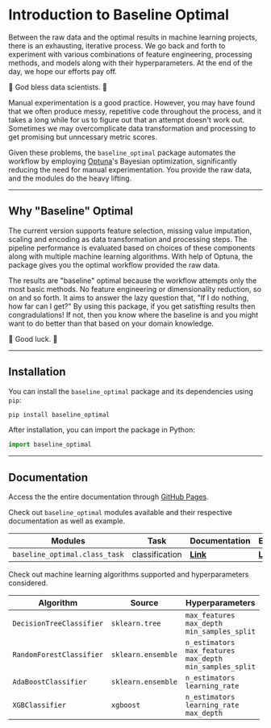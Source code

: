 # Introduction to Baseline Optimal

Between the raw data and the optimal results in machine learning projects, there is an exhausting, iterative process. We go back and forth to experiment with various combinations of feature engineering, processing methods, and models along with their hyperparameters. At the end of the day, we hope our efforts pay off.

🤞 God bless data scientists. 🤞

Manual experimentation is a good practice. However, you may have found that we often produce messy, repetitive code throughout the process, and it takes a long while for us to figure out that an attempt doesn't work out. Sometimes we may overcomplicate data transformation and processing to get promising but unncessary metric scores.

Given these problems, the `baseline_optimal` package automates the workflow by employing [Optuna](https://optuna.readthedocs.io/en/stable/index.html)'s Bayesian optimization, significantly reducing the need for manual experimentation. You provide the raw data, and the modules do the heavy lifting. 

---

## Why "Baseline" Optimal

The current version supports feature selection, missing value imputation, scaling and encoding as data transformation and processing steps. The pipeline performance is evaluated based on choices of these components along with multiple machine learning algorithms. With help of Optuna, the package gives you the optimal workflow provided the raw data.

The results are "baseline" optimal because the workflow attempts only the most basic methods. No feature engineering or dimensionality reduction, so on and so forth. It aims to answer the lazy question that, "If I do nothing, how far can I get?" By using this package, if you get satisfting results then congradulations! If not, then you know where the baseline is and you might want to do better than that based on your domain knowledge.

🤞 Good luck. 🤞
___

## Installation

You can install the `baseline_optimal` package and its dependencies using `pip`:

```bash
pip install baseline_optimal
```

After installation, you can import the package in Python:

```python
import baseline_optimal
```

---

## Documentation

Access the the entire documentation through [GitHub Pages](https://sjwan01.github.io/baseline_optimal/).

Check out `baseline_optimal` modules available and their respective documentation as well as example.

<div align="center">

| Modules | Task | Documentation | Example |
| - | - |-- | - |
| `baseline_optimal.class_task` | classification | [**Link**](https://sjwan01.github.io/baseline_optimal/class_task.html) | [**Link**]() |

</div>

Check out machine learning algorithms supported and hyperparameters considered.

<div align="center">

| Algorithm | Source | Hyperparameters |
| - | - | - |
| `DecisionTreeClassifier` | `sklearn.tree` | `max_features`<br>`max_depth`<br>`min_samples_split` |
| `RandomForestClassifier` | `sklearn.ensemble` | `n_estimators`<br>`max_features`<br>`max_depth`<br>`min_samples_split` |
| `AdaBoostClassifier` | `sklearn.ensemble` | `n_estimators`<br>`learning_rate` |
| `XGBClassifier` | `xgboost` | `n_estimators`<br>`learning_rate`<br>`max_depth` |

</div>

<!-- ## TODO

- random state config
- classification tasks with imbalanced data
- regression tasks
- trial pruning
- more estimators
- larger hyperparameter space
- more visualizations